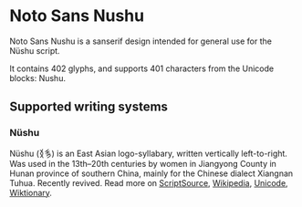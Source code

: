 
# Noto Sans Nushu

Noto Sans Nushu is a sanserif design intended for general use for the Nüshu script.

It contains 402 glyphs, and supports 401 characters from the Unicode blocks: Nushu.


## Supported writing systems


### Nüshu

Nüshu (𛆁𛈬‎) is an East Asian logo-syllabary, written vertically left-to-right. Was used in the 13th–20th centuries by women in Jiangyong County in Hunan province of southern China, mainly for the Chinese dialect Xiangnan Tuhua. Recently revived. Read more on [ScriptSource](https://scriptsource.org/scr/Nshu), [Wikipedia](https://en.wikipedia.org/wiki/ISO_15924:Nshu), [Unicode](https://www.unicode.org/versions/Unicode13.0.0/ch18.pdf#G42061), [Wiktionary](https://en.wiktionary.org/wiki/Category:Nushu_script).

